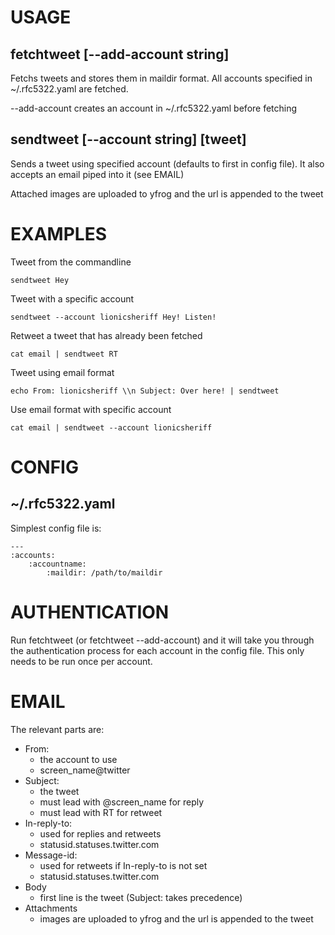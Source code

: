 USAGE
=====
## fetchtweet [--add-account string] 

Fetchs tweets and stores them in maildir format. All accounts specified in ~/.rfc5322.yaml are fetched.

--add-account creates an account in ~/.rfc5322.yaml before fetching
    
## sendtweet [--account string] [tweet]

Sends a tweet using specified account (defaults to first in config file).
It also accepts an email piped into it (see EMAIL)

Attached images are uploaded to yfrog and the url is appended to the tweet

EXAMPLES
========

Tweet from the commandline

    sendtweet Hey

Tweet with a specific account

    sendtweet --account lionicsheriff Hey! Listen!

Retweet a tweet that has already been fetched

    cat email | sendtweet RT

Tweet using email format

    echo From: lionicsheriff \\n Subject: Over here! | sendtweet

Use email format with specific account

    cat email | sendtweet --account lionicsheriff

CONFIG
======

## ~/.rfc5322.yaml
    
Simplest config file is:
    
    ---
    :accounts: 
        :accountname: 
            :maildir: /path/to/maildir
    
AUTHENTICATION
==============

Run fetchtweet (or fetchtweet --add-account) and it will take you through the authentication process for each account in the config file. This only needs to be run once per account.
    
EMAIL
=====

The relevant parts are:

* From:
    + the account to use
    + screen_name@twitter
* Subject: 
    + the tweet
    + must lead with @screen_name for reply
    + must lead with RT for retweet
* In-reply-to: 
    + used for replies and retweets
    + statusid.statuses.twitter.com
* Message-id: 
    + used for retweets if In-reply-to is not set
    + statusid.statuses.twitter.com
* Body
    + first line is the tweet (Subject: takes precedence)
* Attachments
    + images are uploaded to yfrog and the url is appended to the tweet
